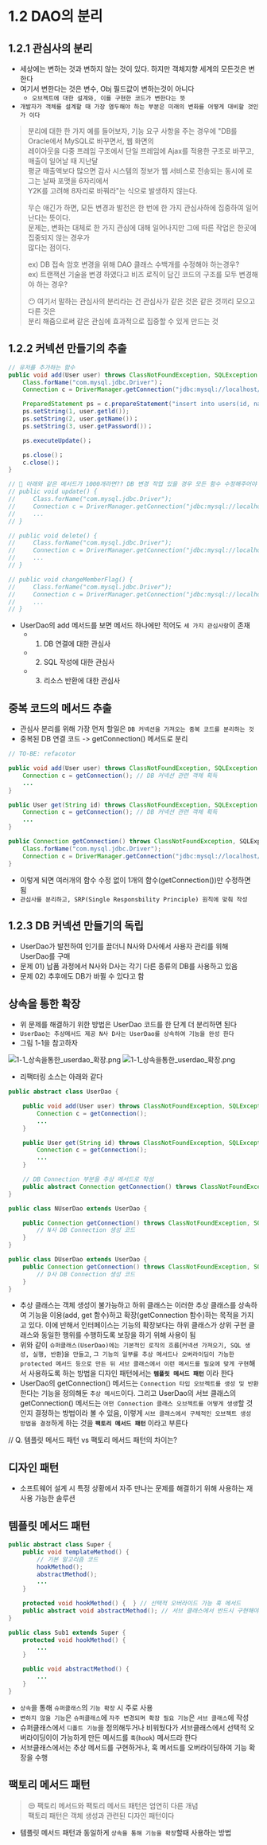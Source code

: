 # 1.2 DAO의 분리

## 1.2.1 관심사의 분리

- 세상에는 변하는 것과 변하지 않는 것이 있다. 하지만 객체지향 세계의 모든것은 변한다
- 여기서 변한다는 것은 변수, Obj 필드값이 변하는것이 아니다
  - `오브젝트에 대한 설계와, 이를 구현한 코드가 변한다는 뜻`
- `개발자가 객체를 설계할 때 가장 염두해야 하는 부분은 미래의 변화를 어떻게 대비할 것인가 이다`

> 분리에 대한 한 가지 예를 들어보자, 기능 요구 사항을 주는 경우에 "DB를 Oracle에서 MySQL로 바꾸면서, 웹 화면의  
> 레이아웃을 다중 프레임 구조에서 단일 프레임에 Ajax를 적용한 구조로 바꾸고, 매출이 일어날 때 지난달  
> 평균 매출액보다 많으면 감사 시스템의 정보가 웹 서비스로 전송되는 동시에 로그는 날짜 포맷을 6자리에서  
> Y2K를 고려해 8자리로 바꿔라"는 식으로 발생하지 않는다.  
>
> 무슨 애긴가 하면, 모든 변경과 발전은 한 번에 한 가지 관심사하에 집중하여 일어난다는 뜻이다.  
> 문제는, 변화는 대체로 한 가지 관심에 대해 일어나지만 그에 따른 작업은 한곳에 집중되지 않는 경우가   
> 많다는 점이다.  
>
> ex) DB 접속 암호 변경을 위해 DAO 클래스 수백개를 수정해야 하는경우?  
> ex) 트랜잭션 기술을 변경 하였다고 비즈 로직이 담긴 코드의 구조를 모두 변경해야 하는 경우?  
>  
> 😶 여기서 말하는 관심사의 분리라는 건 관심사가 같은 것은 같은 것끼리 모으고 다른 것은  
> 분리 해줌으로써 같은 관심에 효과적으로 집중할 수 있게 만드는 것

## 1.2.2 커넥션 만들기의 추출

```java
// 유저를 추가하는 함수
public void add(User user) throws ClassNotFoundException, SQLException { 
    Class.forName("com.mysql.jdbc.Driver")；
    Connection c = DriverManager.getConnection("jdbc:mysql://localhost/springbook", "spring", "book")；

    PreparedStatement ps = c.prepareStatement("insert into users(id, name, password) values(?, ?, ?)")；
    ps.setString(1, user.getld());
    ps.setString(2, user.getName())；
    ps.setString(3, user.getPassword())；

    ps.executeUpdate()；

    ps.close()；
    c.close()；
}

// 🤣 아래와 같은 메서드가 1000개라면?? DB 변경 작업 있을 경우 모든 함수 수정해주어야 함
// public void update() {
//     Class.forName("com.mysql.jdbc.Driver");
//     Connection c = DriverManager.getConnection("jdbc:mysql://localhost/springbook", "spring", "book");
//     ...
// }

// public void delete() {
//     Class.forName("com.mysql.jdbc.Driver");
//     Connection c = DriverManager.getConnection("jdbc:mysql://localhost/springbook", "spring", "book");
//     ...
// }

// public void changeMemberFlag() {
//     Class.forName("com.mysql.jdbc.Driver");
//     Connection c = DriverManager.getConnection("jdbc:mysql://localhost/springbook", "spring", "book");
//     ...
// }
```

- UserDao의 add 메서드를 보면 메서드 하나에만 적어도 `세 가지 관심사항`이 존재
  - 01) DB 연결에 대한 관심사
  - 02) SQL 작성에 대한 관심사
  - 03) 리소스 반환에 대한 관심사

## 중복 코드의 메서드 추출

- 관심사 분리를 위해 가장 먼저 할일은 `DB 커넥션을 가져오는 중복 코드를 분리하는 것`
- 중복된 DB 연결 코드 -> getConnection() 메서드로 분리

```java
// TO-BE: refacotor

public void add(User user) throws ClassNotFoundException, SQLException {
    Connection c = getConnection(); // DB 커넥션 관련 객체 획득
    ...
}

public User get(String id) throws ClassNotFoundException, SQLException {
    Connection c = getConnection(); // DB 커넥션 관련 객체 획득
    ...
}

public Connection getConnection() throws ClassNotFoundException, SQLExpception {
    Class.forName("com.mysql.jdbc.Driver");
    Connection c = DriverManager.getConnection("jdbc:mysql://localhost/springboot", "spring", "book");
}
```

- 이렇게 되면 여러개의 함수 수정 없이 1개의 함수(getConnection())만 수정하면 됨
- `관심사를 분리하고, SRP(Single Responsbility Principle) 원칙에 맞춰 작성`

## 1.2.3 DB 커넥션 만들기의 독립

- UserDao가 발전하여 인기를 끌더니 N사와 D사에서 사용자 관리를 위해 UserDao를 구매
- 문제 01) 납품 과정에서 N사와 D사는 각기 다른 종류의 DB를 사용하고 있음
- 문제 02) 추후에도 DB가 바뀔 수 있다고 함

## 상속을 통한 확장

- 위 문제를 해결하기 위한 방법은 UserDao 코드를 한 단계 더 분리하면 된다
- `UserDao는 추상메서드 제공 N사 D사는 UserDao를 상속하여 기능을 완성 한다`
- 그림 1-1을 참고하자

![1-1_상속을통한_userdao_확장.png](./김영민/img/01.png)
![1-1_상속을통한_userdao_확장.png](.)

- 리팩터링 소스는 아래와 같다

```java
public abstract class UserDao {

    public void add(User user) throws ClassNotFoundException, SQLException {
        Connection c = getConnection();
        ...
    }

    public User get(String id) throws ClassNotFoundException, SQLException {
        Connection c = getConnection();
        ...
    }

    // DB Connection 부분을 추상 메서드로 작성
    public abstract Connection getConnection() throws ClassNotFoundException, SQLException;
}
```

```java
public class NUserDao extends UserDao {

    public Connection getConnection() throws ClassNotFoundException, SQLException {
        // N사 DB Connection 생성 코드
    }
}

public class DUserDao extends UserDao {
    public Connection getConnection() throws ClassNotFoundException, SQLException {
        // D사 DB Connection 생성 코드
    }
}
```

- 추상 클래스는 객체 생성이 불가능하고 하위 클래스는 이러한 추상 클래스를 상속하여 기능을 이용(add, get 함수)하고 확장(getConnection 함수)하는 목적을 가지고 있다. 이에 반해서 인터페이스는 기능의 확장보다는 하위 클래스가 상위 구현 클래스와 동일한 행위를 수행하도록 보장을 하기 위해 사용이 됨
- 위와 같이 `슈퍼클래스(UserDao)에는 기본적인 로직의 흐름`(`커넥션 가져오기, SQL 생성, 실행, 반환`)`을 만들고`, `그 기능의 일부를 추상 메서드나 오버라이딩이 가능한 protected 메서드 등으로 만든 뒤 서브 클래스에서 이런 메서드를 필요에 맞게 구현`해서 사용하도록 하는 방법을 디자인 패턴에서는 **`템플릿 메서드 패턴`** 이라 한다
- UserDao의 getConnection() 메서드는 `Connection 타입 오브젝트를 생성 및 반환`한다는 기능을 정의해둔 `추상 메서드`이다. 그리고 UserDao의 서브 클래스의 getConnection() 메서드는 `어떤 Connection 클래스 오브젝트를 어떻게 생생`할 것인지 결정하는 방법이라 볼 수 있음, 이렇게 `서브 클래스에서 구체적인 오브젝트 생성 방법을 결정`하게 하는 것을 **`팩토리 메서드 패턴`** 이라고 부른다

// Q. 템플릿 메서드 패턴 vs 팩토리 메서드 패턴의 차이는? 

## 디자인 패턴

- 소프트웨어 설계 시 특정 상황에서 자주 만나는 문제를 해결하기 위해 사용하는 재사용 가능한 솔루션

## 템플릿 메서드 패턴

```java
public abstract class Super {
    public void templateMethod() {
        // 기본 알고리즘 코드
        hookMethod();
        abstractMethod();
        ...
    }

    protected void hookMethod() {  } // 선택적 오버라이드 가능 훅 메서드
    public abstract void abstractMethod(); // 서브 클래스에서 반드시 구현해야 하는 추상메서드
}

public class Sub1 extends Super {
    protected void hookMethod() {
        ...
    }

    public void abstractMethod() {
        ...
    }
}
```

- `상속`을 통해 `슈퍼클래스`의 `기능 확장` 시 주로 사용
- `변하지 않을 기능`은 `슈퍼클래스`에 `자주 변경되며 확장 필요 기능`은 `서브 클래스`에 작성
- 슈퍼클래스에서 `디폴트 기능`을 정의해두거나 비워뒀다가 서브클래스에서 선택적 오버라이딩이이 가능하게 만든 메서드를 `훅`(`hook`) 메서드라 한다
- 서브클래스에서는 추상 메서드를 구현하거나, 훅 메서드를 오버라이딩하여 기능 확장을 수행

## 팩토리 메서드 패턴

> 😒 팩토리 메서드와 팩토리 메서드 패턴은 엄연히 다른 개념  
> 팩토리 패턴은 객체 생성과 관련된 디자인 패턴이다

- 템플릿 메서드 패턴과 동일하게 `상속을 통해 기능을 확장`할때 사용하는 방법